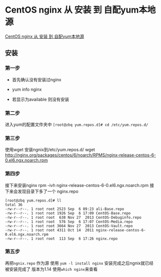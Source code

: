 # CentOS nginx 从 安装 到 自配yum本地源

[CentOS nginx 从 安装 到 自配yum本地源](https://blog.csdn.net/qq_37913435/article/details/82470168)

## 安装

### 第一步

- 首先确认没有安装过nginx 

- yum info nginx

- 若显示为available 则没有安装

  

### 第二步

进入yum的配置文件夹中 
`[root@zbq yum.repos.d]# cd /etc/yum.repos.d/`



### 第三步

使用wget 安装ngnix到/etc/yum.repos.d/ 
wget http://nginx.org/packages/centos/6/noarch/RPMS/nginx-release-centos-6-0.el6.ngx.noarch.rpm

### 第四步

接下来安装nginx 
rpm -ivh nginx-release-centos-6-0.el6.ngx.noarch.rpm 
接下来会发现目录下多了一个 nginx.repo

```
[root@zbq yum.repos.d]# ll
total 36
-rw-r--r--. 1 root root 2523 Sep  6 09:23 ali-Base.repo
-rw-r--r--. 1 root root 1926 Sep  6 17:09 CentOS-Base.repo
-rw-r--r--. 1 root root  638 Nov 27  2013 CentOS-Debuginfo.repo
-rw-r--r--. 1 root root  576 Sep  6 17:07 CentOS-Media.repo
-rw-r--r--. 1 root root 3664 Nov 27  2013 CentOS-Vault.repo
-rw-r--r--. 1 root root 4311 Oct 14  2011 nginx-release-centos-6-0.el6.ngx.noarch.rpm
-rw-r--r--. 1 root root  113 Sep  6 17:26 nginx.repo
```

### 第五步

再把`ngnix.repo` 作为源 使用 `yum -l install nginx` 
安装完成之后ngnix就已经被安装完成了 版本为1.14 
使用`which nginx`来查看



